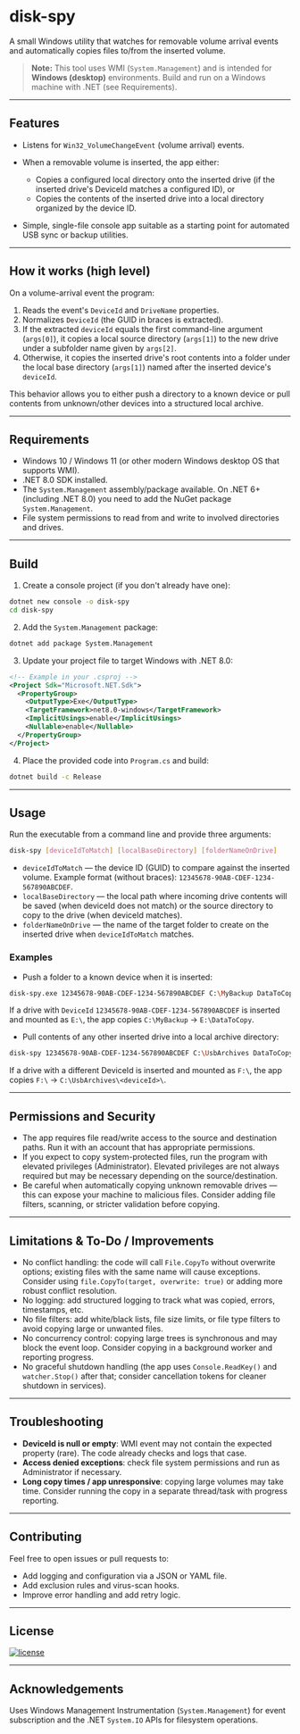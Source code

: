 # disk-spy

A small Windows utility that watches for removable volume arrival events and automatically copies files to/from the inserted volume.

> **Note:** This tool uses WMI (`System.Management`) and is intended for **Windows (desktop)** environments. Build and run on a Windows machine with .NET (see Requirements).

---

## Features

* Listens for `Win32_VolumeChangeEvent` (volume arrival) events.
* When a removable volume is inserted, the app either:

  * Copies a configured local directory onto the inserted drive (if the inserted drive's DeviceId matches a configured ID), or
  * Copies the contents of the inserted drive into a local directory organized by the device ID.
* Simple, single-file console app suitable as a starting point for automated USB sync or backup utilities.

---

## How it works (high level)

On a volume-arrival event the program:

1. Reads the event's `DeviceId` and `DriveName` properties.
2. Normalizes `DeviceId` (the GUID in braces is extracted).
3. If the extracted `deviceId` equals the first command-line argument (`args[0]`), it copies a local source directory (`args[1]`) to the new drive under a subfolder name given by `args[2]`.
4. Otherwise, it copies the inserted drive's root contents into a folder under the local base directory (`args[1]`) named after the inserted device's `deviceId`.

This behavior allows you to either push a directory to a known device or pull contents from unknown/other devices into a structured local archive.

---

## Requirements

* Windows 10 / Windows 11 (or other modern Windows desktop OS that supports WMI).
* .NET 8.0 SDK installed.
* The `System.Management` assembly/package available. On .NET 6+ (including .NET 8.0) you need to add the NuGet package `System.Management`.
* File system permissions to read from and write to involved directories and drives.

---

## Build

1. Create a console project (if you don't already have one):

```bash
dotnet new console -o disk-spy
cd disk-spy
```

2. Add the `System.Management` package:

```bash
dotnet add package System.Management
```

3. Update your project file to target Windows with .NET 8.0:

```xml
<!-- Example in your .csproj -->
<Project Sdk="Microsoft.NET.Sdk">
  <PropertyGroup>
    <OutputType>Exe</OutputType>
    <TargetFramework>net8.0-windows</TargetFramework>
    <ImplicitUsings>enable</ImplicitUsings>
    <Nullable>enable</Nullable>
  </PropertyGroup>
</Project>
```

4. Place the provided code into `Program.cs` and build:

```bash
dotnet build -c Release
```

---

## Usage

Run the executable from a command line and provide three arguments:

```bash
disk-spy [deviceIdToMatch] [localBaseDirectory] [folderNameOnDrive]
```

* `deviceIdToMatch` — the device ID (GUID) to compare against the inserted volume. Example format (without braces): `12345678-90AB-CDEF-1234-567890ABCDEF`.
* `localBaseDirectory` — the local path where incoming drive contents will be saved (when deviceId does not match) or the source directory to copy to the drive (when deviceId matches).
* `folderNameOnDrive` — the name of the target folder to create on the inserted drive when `deviceIdToMatch` matches.

### Examples

* Push a folder to a known device when it is inserted:

```bash
disk-spy.exe 12345678-90AB-CDEF-1234-567890ABCDEF C:\MyBackup DataToCopy
```

If a drive with `DeviceId` `12345678-90AB-CDEF-1234-567890ABCDEF` is inserted and mounted as `E:\`, the app copies `C:\MyBackup` → `E:\DataToCopy`.

* Pull contents of any other inserted drive into a local archive directory:

```bash
disk-spy 12345678-90AB-CDEF-1234-567890ABCDEF C:\UsbArchives DataToCopy
```

If a drive with a different DeviceId is inserted and mounted as `F:\`, the app copies `F:\` → `C:\UsbArchives\<deviceId>\`.

---

## Permissions and Security

* The app requires file read/write access to the source and destination paths. Run it with an account that has appropriate permissions.
* If you expect to copy system-protected files, run the program with elevated privileges (Administrator). Elevated privileges are not always required but may be necessary depending on the source/destination.
* Be careful when automatically copying unknown removable drives — this can expose your machine to malicious files. Consider adding file filters, scanning, or stricter validation before copying.

---

## Limitations & To-Do / Improvements

* No conflict handling: the code will call `File.CopyTo` without overwrite options; existing files with the same name will cause exceptions. Consider using `file.CopyTo(target, overwrite: true)` or adding more robust conflict resolution.
* No logging: add structured logging to track what was copied, errors, timestamps, etc.
* No file filters: add white/black lists, file size limits, or file type filters to avoid copying large or unwanted files.
* No concurrency control: copying large trees is synchronous and may block the event loop. Consider copying in a background worker and reporting progress.
* No graceful shutdown handling (the app uses `Console.ReadKey()` and `watcher.Stop()` after that; consider cancellation tokens for cleaner shutdown in services).

---

## Troubleshooting

* **DeviceId is null or empty**: WMI event may not contain the expected property (rare). The code already checks and logs that case.
* **Access denied exceptions**: check file system permissions and run as Administrator if necessary.
* **Long copy times / app unresponsive**: copying large volumes may take time. Consider running the copy in a separate thread/task with progress reporting.

---

## Contributing

Feel free to open issues or pull requests to:

* Add logging and configuration via a JSON or YAML file.
* Add exclusion rules and virus-scan hooks.
* Improve error handling and add retry logic.

---

## License

[![license](https://img.shields.io/github/license/rbxluau/disk-spy)](https://github.com/rbxluau/disk-spy/blob/main/LICENSE)

---

## Acknowledgements

Uses Windows Management Instrumentation (`System.Management`) for event subscription and the .NET `System.IO` APIs for filesystem operations.
